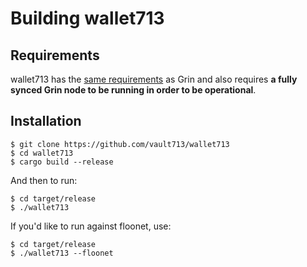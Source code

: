 # Building wallet713

## Requirements
wallet713 has the [same requirements](https://github.com/mimblewimble/grin/blob/master/doc/build.md#requirements) as Grin and also requires **a fully synced Grin node to be running in order to be operational**.

## Installation

```
$ git clone https://github.com/vault713/wallet713
$ cd wallet713
$ cargo build --release
```
And then to run:
```
$ cd target/release
$ ./wallet713
```

If you'd like to run against floonet, use:
```
$ cd target/release
$ ./wallet713 --floonet
```